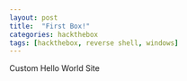 ```yaml
---
layout: post
title:  "First Box!"
categories: hackthebox
tags: [hackthebox, reverse shell, windows]
---
```


Custom Hello World Site
